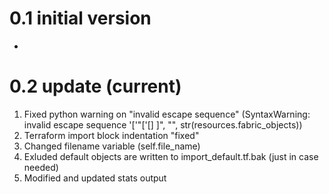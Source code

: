 # 0.1 initial version
-
# 0.2 update (current)
1. Fixed python warning on "invalid escape sequence" (SyntaxWarning: invalid escape sequence '\['"['\[\] ]", "", str(resources.fabric_objects))
2. Terraform import block indentation "fixed"
3. Changed filename variable (self.file_name)
4. Exluded default objects are written to import_default.tf.bak (just in case needed)
5. Modified and updated stats output
